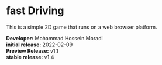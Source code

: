 # fast Driving

This is a simple 2D game that runs on a web browser platform.

<b>Developer:</b> Mohammad Hossein Moradi <br>
<b>initial release:</b> 2022-02-09 <br>
<b>Preview Release:</b> v1.1<br>
<b>stable release:</b> v1.4
